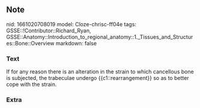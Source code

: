 ## Note
nid: 1661020708019
model: Cloze-chrisc-ff04e
tags: GSSE::!Contributor::Richard_Ryan, GSSE::Anatomy::Introduction_to_regional_anatomy::1._Tissues_and_Structures::Bone::Overview
markdown: false

### Text
<div class="toggle">
  If for any reason there is an alteration in the strain to which
  cancellous bone is subjected, the trabeculae undergo
  {{c1::rearrangement}} so as to better cope with the strain.
</div>

### Extra

